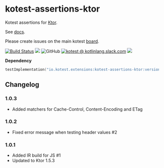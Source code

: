 # kotest-assertions-ktor

Kotest assertions for [Ktor](https://ktor.io/).

See [docs](https://kotest.io/docs/assertions/ktor-matchers.html).

Please create issues on the main kotest [board](https://github.com/kotest/kotest/issues).

[![Build Status](https://github.com/kotest/kotest-assertions-ktor/workflows/master/badge.svg)](https://github.com/kotest/kotest-assertions-ktor/actions)
[<img src="https://img.shields.io/maven-central/v/io.kotest.extensions/kotest-assertions-ktor.svg?label=latest%20release"/>](http://search.maven.org/#search|ga|1|kotest-assertions-ktor)
![GitHub](https://img.shields.io/github/license/kotest/kotest-assertions-ktor)
[![kotest @ kotlinlang.slack.com](https://img.shields.io/static/v1?label=kotlinlang&message=kotest&color=blue&logo=slack)](https://kotlinlang.slack.com/archives/CT0G9SD7Z)
[<img src="https://img.shields.io/nexus/s/https/oss.sonatype.org/io.kotest.extensions/kotest-assertions-ktor.svg?label=latest%20snapshot"/>](https://oss.sonatype.org/content/repositories/snapshots/io/kotest/extensions/kotest-assertions-ktor/)

**Dependency**
```kotlin
testImplementation("io.kotest.extensions:kotest-assertions-ktor:version")
```

## Changelog

### 1.0.3

* Added matchers for Cache-Control, Content-Encoding and ETag 

### 1.0.2

* Fixed error message when testing header values #2

### 1.0.1
 
* Added IR build for JS #1
* Updated to Ktor 1.5.3
